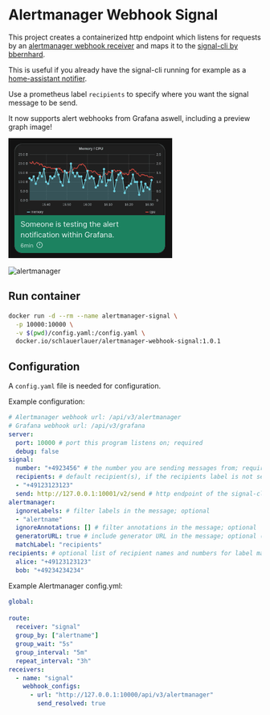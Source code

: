 # Alertmanager Webhook Signal

This project creates a containerized http endpoint which listens for requests by an [alertmanager webhook receiver](https://prometheus.io/docs/alerting/latest/configuration/#webhook_config)
and maps it to the [signal-cli by bbernhard](https://github.com/bbernhard/signal-cli-rest-api).

This is useful if you already have the signal-cli running for example as a [home-assistant notifier](https://www.home-assistant.io/integrations/signal_messenger/).

Use a prometheus label `recipients` to specify where you want the signal message to be send.

It now supports alert webhooks from Grafana aswell, including a preview graph image!

![grafana](media/grafana.png)

![alertmanager](media/alertmanager.jpg)

## Run container

```bash
docker run -d --rm --name alertmanager-signal \
  -p 10000:10000 \
  -v $(pwd)/config.yaml:/config.yaml \
  docker.io/schlauerlauer/alertmanager-webhook-signal:1.0.1
```

## Configuration

A `config.yaml` file is needed for configuration.

Example configuration:

```yaml
# Alertmanager webhook url: /api/v3/alertmanager
# Grafana webhook url: /api/v3/grafana
server:
  port: 10000 # port this program listens on; required
  debug: false
signal:
  number: "+4923456" # the number you are sending messages from; required
  recipients: # default recipient(s), if the recipients label is not set in alert; required
  - "+49123123123"
  send: http://127.0.0.1:10001/v2/send # http endpoint of the signal-cli; required
alertmanager:
  ignoreLabels: # filter labels in the message; optional
  - "alertname"
  ignoreAnnotations: [] # filter annotations in the message; optional
  generatorURL: true # include generator URL in the message; optional (default: false)
  matchLabel: "recipients"
recipients: # optional list of recipient names and numbers for label matching
  alice: "+49123123123"
  bob: "+49234234234"
```

Example Alertmanager config.yml:

```yaml
global:

route:
  receiver: "signal"
  group_by: ["alertname"]
  group_wait: "5s"
  group_interval: "5m"
  repeat_interval: "3h"
receivers:
  - name: "signal"
    webhook_configs:
      - url: "http://127.0.0.1:10000/api/v3/alertmanager"
        send_resolved: true
```
